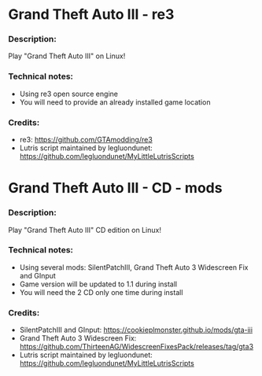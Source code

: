 # Grand Theft Auto III - re3
### Description:
Play "Grand Theft Auto III" on Linux!
### Technical notes:
- Using re3 open source engine
- You will need to provide an already installed game location
### Credits:
- re3: https://github.com/GTAmodding/re3
- Lutris script maintained by legluondunet: https://github.com/legluondunet/MyLittleLutrisScripts

# Grand Theft Auto III - CD - mods
### Description:
Play "Grand Theft Auto III" CD edition on Linux!
### Technical notes:
- Using several mods: SilentPatchIII, Grand Theft Auto 3 Widescreen Fix and GInput
- Game version will be updated to 1.1 during install
- You will need the 2 CD only one time during install
### Credits:
- SilentPatchIII and GInput: https://cookieplmonster.github.io/mods/gta-iii
-  Grand Theft Auto 3 Widescreen Fix: https://github.com/ThirteenAG/WidescreenFixesPack/releases/tag/gta3
- Lutris script maintained by legluondunet: https://github.com/legluondunet/MyLittleLutrisScripts
